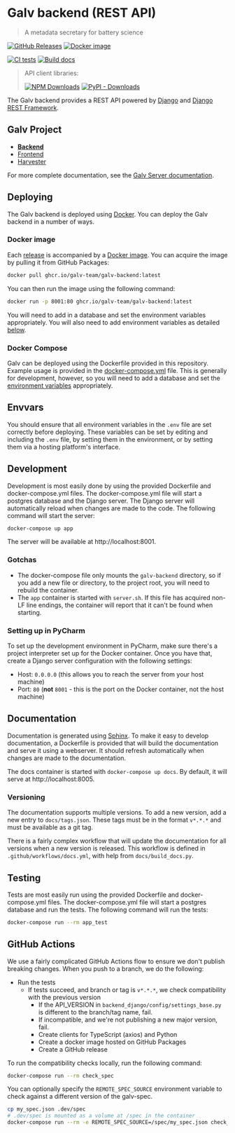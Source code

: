 # Galv backend (REST API)
> A metadata secretary for battery science

[![GitHub Releases](https://img.shields.io/github/v/release/galv-team/galv-backend)](https://github.com/galv-team/galv-backend/releases/latest)
[![Docker image](https://ghcr-badge.egpl.dev/galv-team/galv-backend/latest_tag?color=%2344cc11&ignore=latest&label=image&trim=0)](https://github.com/galv-team/galv-backend/pkgs/container/galv-backend)

[![CI tests](https://github.com/galv-team/galv-backend/actions/workflows/test.yml/badge.svg)](https://github.com/galv-team/galv-backend/actions/workflows/test.yml)
[![Build docs](https://github.com/galv-team/galv-backend/actions/workflows/docs.yml/badge.svg)](https://github.com/galv-team/galv-backend/actions/workflows/docs.yml)

> API client libraries:
>
> [![NPM Downloads](https://img.shields.io/npm/dm/%40galv%2Fgalv)](https://www.npmjs.com/package/@galv/galv)
> [![PyPI - Downloads](https://img.shields.io/pypi/dm/galv)](https://pypi.org/project/galv/)


The Galv backend provides a REST API powered by [Django](https://www.djangoproject.com/) and [Django REST Framework](https://www.django-rest-framework.org/).

## Galv Project
- [**Backend**](https://github.com/galv-team/galv-backend)
- [Frontend](https://github.com/galv-team/galv-frontend)
- [Harvester](https://github.com/galv-team/galv-harvester)

For more complete documentation, see the
[Galv Server documentation](https://galv-team.github.io/galv-backend/).

## Deploying

The Galv backend is deployed using [Docker](https://www.docker.com/).
You can deploy the Galv backend in a number of ways.

### Docker image

Each [release](/galv-team/galv-backend/releases) is accompanied by a [Docker image](/galv-team/packages?repo_name=galv-backend).
You can acquire the image by pulling it from GitHub Packages:

```bash
docker pull ghcr.io/galv-team/galv-backend:latest
```

You can then run the image using the following command:

```bash
docker run -p 8001:80 ghcr.io/galv-team/galv-backend:latest
```

You will need to add in a database and set the environment variables appropriately.
You will also need to add environment variables as detailed [below](#Envvars).

### Docker Compose

Galv can be deployed using the Dockerfile provided in this repository.
Example usage is provided in the [docker-compose.yml](/galv-team/galv-backend/blob/main/docker-compose.yml) file.
This is generally for development, however, so you will need to add a database and set the [environment variables](#Envvars) appropriately.

## Envvars

You should ensure that all environment variables in the `.env` file are set correctly before deploying.
These variables can be set by editing and including the `.env` file, by setting them in the environment,
or by setting them via a hosting platform's interface.

## Development

Development is most easily done by using the provided Dockerfile and docker-compose.yml files.  The docker-compose.yml file will start a postgres database and the Django server.  The Django server will automatically reload when changes are made to the code.
The following command will start the server:

```bash
docker-compose up app
```

The server will be available at http://localhost:8001.

### Gotchas

- The docker-compose file only mounts the `galv-backend` directory, so if you add a new file or directory, to the project root, you will need to rebuild the container.
- The `app` container is started with `server.sh`. If this file has acquired non-LF line endings, the container will report that it can't be found when starting.

### Setting up in PyCharm

To set up the development environment in PyCharm, make sure there's a project interpreter set up for the Docker container.
Once you have that, create a Django server configuration with the following settings:
- Host: `0.0.0.0` (this allows you to reach the server from your host machine)
- Port: `80` (**not** `8001` - this is the port on the Docker container, not the host machine)

## Documentation

Documentation is generated using [Sphinx](https://www.sphinx-doc.org/en/master/).
To make it easy to develop documentation, a Dockerfile is provided that will build the documentation and serve it using a webserver.
It should refresh automatically when changes are made to the documentation.

The docs container is started with `docker-compose up docs`.
By default, it will serve at http://localhost:8005.

### Versioning

The documentation supports multiple versions.
To add a new version, add a new entry to `docs/tags.json`.
These tags must be in the format `v*.*.*` and must be available as a git tag.

There is a fairly complex workflow that will update the documentation for all versions when a new version is released.
This workflow is defined in `.github/workflows/docs.yml`, with help from `docs/build_docs.py`.

## Testing

Tests are most easily run using the provided Dockerfile and docker-compose.yml files.
The docker-compose.yml file will start a postgres database and run the tests.
The following command will run the tests:

```bash
docker-compose run --rm app_test
```

## GitHub Actions

We use a fairly complicated GitHub Actions flow to ensure we don't publish breaking changes.
When you push to a branch, we do the following:
- Run the tests
  - If tests succeed, and branch or tag is `v*.*.*`, we check compatibility with the previous version
    - If the API_VERSION in `backend_django/config/settings_base.py` is different to the branch/tag name, fail.
    - If incompatible, and we're not publishing a new major version, fail.
    - Create clients for TypeScript (axios) and Python
    - Create a docker image hosted on GitHub Packages
    - Create a GitHub release

To run the compatibility checks locally, run the following command:

```bash
docker-compose run --rm check_spec
```

You can optionally specify the `REMOTE_SPEC_SOURCE` environment variable to check against a different version of the galv-spec.

```bash
cp my_spec.json .dev/spec
# .dev/spec is mounted as a volume at /spec in the container
docker-compose run --rm -e REMOTE_SPEC_SOURCE=/spec/my_spec.json check_spec
```
